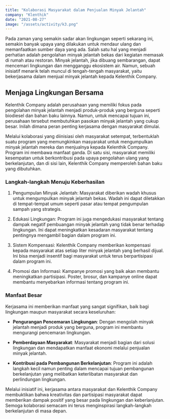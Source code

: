 ```yaml
---
title: "Kolaborasi Masyarakat dalam Penjualan Minyak Jelantah"
company: "Klenthik"
date: "2021-08-27"
image: "/assets/activity/k3.png"
---
```


Pada zaman yang semakin sadar akan lingkungan seperti sekarang ini, semakin banyak upaya yang dilakukan untuk mendaur ulang dan memanfaatkan sumber daya yang ada. Salah satu hal yang menjadi perhatian adalah pengolahan minyak jelantah bekas dari kegiatan memasak di rumah atau restoran. Minyak jelantah, jika dibuang sembarangan, dapat mencemari lingkungan dan mengganggu ekosistem air. Namun, sebuah inisiatif menarik telah muncul di tengah-tengah masyarakat, yaitu bekerjasama dalam menjual minyak jelantah kepada Kelenthik Company.

## Menjaga Lingkungan Bersama

Kelenthik Company adalah perusahaan yang memiliki fokus pada pengolahan minyak jelantah menjadi produk-produk yang berguna seperti biodiesel dan bahan baku lainnya. Namun, untuk mencapai tujuan ini, perusahaan tersebut membutuhkan pasokan minyak jelantah yang cukup besar. Inilah dimana peran penting kerjasama dengan masyarakat dimulai.

Melalui kolaborasi yang diinisiasi oleh masyarakat setempat, terbentuklah suatu program yang memungkinkan masyarakat untuk mengumpulkan minyak jelantah mereka dan menjualnya kepada Kelenthik Company. Program ini membawa manfaat ganda. Di satu sisi, masyarakat memiliki kesempatan untuk berkontribusi pada upaya pengolahan ulang yang berkelanjutan, dan di sisi lain, Kelenthik Company memperoleh bahan baku yang dibutuhkan.

### Langkah-langkah Menuju Keberhasilan

1. Pengumpulan Minyak Jelantah: Masyarakat diberikan wadah khusus untuk mengumpulkan minyak jelantah bekas. Wadah ini dapat diletakkan di tempat-tempat umum seperti pasar atau tempat pengumpulan sampah yang strategis.

2. Edukasi Lingkungan: Program ini juga mengedukasi masyarakat tentang dampak negatif pembuangan minyak jelantah yang tidak benar terhadap lingkungan. Ini dapat meningkatkan kesadaran masyarakat tentang pentingnya mengambil bagian dalam program ini.

3. Sistem Kompensasi: Kelenthik Company memberikan kompensasi kepada masyarakat atas setiap liter minyak jelantah yang berhasil dijual. Ini bisa menjadi insentif bagi masyarakat untuk terus berpartisipasi dalam program ini.

4. Promosi dan Informasi: Kampanye promosi yang baik akan membantu meningkatkan partisipasi. Poster, brosur, dan kampanye online dapat membantu menyebarkan informasi tentang program ini.

### Manfaat Besar

Kerjasama ini memberikan manfaat yang sangat signifikan, baik bagi lingkungan maupun masyarakat secara keseluruhan:

- **Pengurangan Pencemaran Lingkungan**: Dengan mengolah minyak jelantah menjadi produk yang berguna, program ini membantu mengurangi pencemaran lingkungan.

- **Pemberdayaan Masyarakat**: Masyarakat menjadi bagian dari solusi lingkungan dan mendapatkan manfaat ekonomi melalui penjualan minyak jelantah.

- **Kontribusi pada Pembangunan Berkelanjutan**: Program ini adalah langkah kecil namun penting dalam mencapai tujuan pembangunan berkelanjutan yang melibatkan keterlibatan masyarakat dan perlindungan lingkungan.

Melalui inisiatif ini, kerjasama antara masyarakat dan Kelenthik Company membuktikan bahwa kreativitas dan partisipasi masyarakat dapat memberikan dampak positif yang besar pada lingkungan dan keberlanjutan. Semoga kolaborasi semacam ini terus menginspirasi langkah-langkah berkelanjutan di masa depan.
